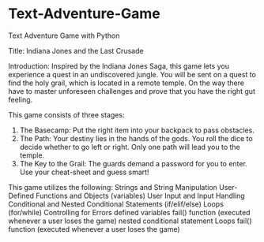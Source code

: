 # Text-Adventure-Game
Text Adventure Game with Python

Title: Indiana Jones and the Last Crusade

Introduction:
Inspired by the Indiana Jones Saga, this game lets you experience a quest in an undiscovered jungle.
You will be sent on a quest to find the holy grail, which is located in a  remote temple.
On the way there have to master unforeseen challenges and prove that you have the right gut feeling.


This game consists of three stages:
1) The Basecamp: Put the right item into your backpack to pass obstacles.
2) The Path: Your destiny lies in the hands of the gods. You roll the dice to decide whether to go left or right. Only one path will lead you to the temple.
3) The Key to the Grail: The guards demand a password for you to enter. Use your cheat-sheet and guess smart!


This game utilizes the following:
Strings and String Manipulation
User-Defined Functions and Objects (variables)
User Input and Input Handling
Conditional and Nested Conditional Statements (if/elif/else)
Loops (for/while)
Controlling for Errors
defined variables
fail() function (executed whenever a user loses the game)
nested conditional statement
Loops
fail() function (executed whenever a user loses the game)
 

